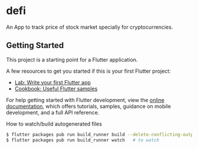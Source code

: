 # defi

An App to track price of stock market specially for cryptocurrencies.

## Getting Started

This project is a starting point for a Flutter application.

A few resources to get you started if this is your first Flutter project:

- [Lab: Write your first Flutter app](https://docs.flutter.dev/get-started/codelab)
- [Cookbook: Useful Flutter samples](https://docs.flutter.dev/cookbook)

For help getting started with Flutter development, view the
[online documentation](https://docs.flutter.dev/), which offers tutorials,
samples, guidance on mobile development, and a full API reference.

How to watch/build autogenerated files

```bash
$ flutter packages pub run build_runner build --delete-conflicting-outputs   # to build
$ flutter packages pub run build_runner watch   # to watch
```


